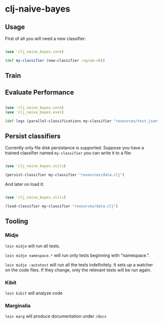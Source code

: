 # clj-naive-bayes


## Usage

First of all you will need a new classifier:

```clojure

(use 'clj_naive_bayes.core)

(def my-classifier (new-classifier :ngram-nb))

```

## Train

## Evaluate Performance

```clojure

(use 'clj_naive_bayes.core)
(use 'clj_naive_bayes.eval)

(def logs (parallel-classifications my-classifier "resources/test.json"))

```

## Persist classifiers

Currently only file disk persistance is supported. Suppose you have a trained
classifier named `my-classifier` you can write it to a file:

```clojure

(use 'clj_naive_bayes.utils)

(persist-classifier my-classifier "resources/data.clj")

```

And later on load it:

```clojure

(use 'clj_naive_bayes.utils)

(load-classifier my-classifier "resources/data.clj")

```


## Tooling

### Midje

`lein midje` will run all tests.

`lein midje namespace.*` will run only tests beginning with "namespace.".

`lein midje :autotest` will run all the tests indefinitely. It sets up a
watcher on the code files. If they change, only the relevant tests will be
run again.

### Kibit

`lein kibit` will analyze code

### Marginalia

`lein marg` will produce documentation under `/docs`

